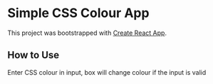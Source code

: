 # Simple CSS Colour App

This project was bootstrapped with [Create React App](https://github.com/facebook/create-react-app).

## How to Use

Enter CSS colour in input, box will change colour if the input is valid
